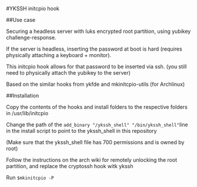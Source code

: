 #YKSSH initcpio hook

##Use case

Securing a headless server with luks encrypted root partition, using yubikey challenge-response.

If the server is headless, inserting the password at boot is hard (requires physically attaching a keyboard + monitor).

This initcpio hook allows for that password to be inserted via ssh. (you still need to physically attach the yubikey to the server)

Based on the similar hooks from ykfde and mkinitcpio-utils (for Archlinux)

##Installation 

Copy the contents of the hooks and install folders to the respective folders in /usr/lib/initcpio

Change the path of the `add_binary "/ykssh_shell" "/bin/ykssh_shell"`line in the install script to point to the ykssh_shell in this repository

(Make sure that the ykssh_shell file has 700 permissions and is owned by root)

Follow the instructions on the arch wiki for remotely unlocking the root partition, and replace the cryptossh hook witk ykssh

Run `$mkinitcpio -P`
